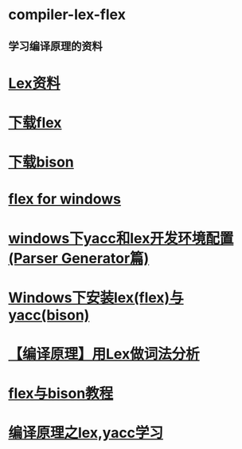# compiler-lex-flex
## 学习编译原理的资料
 # <a href="http://dinosaur.compilertools.net/">Lex资料</a>
 # <a href="https://github.com/westes/flex/releases">下载flex</a>
 # <a href="ftp://prep.ai.mit.edu/pub/gnu/">下载bison</a>
 # <a href="http://gnuwin32.sourceforge.net/packages/flex.htm">flex for windows</a>
 # <a href="https://blog.csdn.net/p312011150/article/details/83961786">windows下yacc和lex开发环境配置(Parser Generator篇)</a>
 # <a href="https://www.hotbak.net/key/%E4%B8%8B%E5%AE%89%E8%A3%85lexflex%E4%B8%8Eyaccbison.html">Windows下安装lex(flex)与yacc(bison)</a>
 # <a href="https://blog.csdn.net/iteye_3619/article/details/82373338?utm_medium=distribute.pc_relevant.none-task-blog-BlogCommendFromMachineLearnPai2-1.channel_param&depth_1-utm_source=distribute.pc_relevant.none-task-blog-BlogCommendFromMachineLearnPai2-1.channel_param">【编译原理】用Lex做词法分析</a>
 # <a href="http://home.ustc.edu.cn/~guoxing/ebooks/flex%E4%B8%8Ebison%E4%B8%AD%E6%96%87%E7%89%88.pdf">flex与bison教程</a>
 # <a href="https://www.cnblogs.com/hdk1993/p/4922801.html">编译原理之lex,yacc学习</a>
